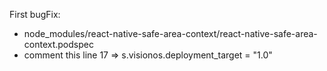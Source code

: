 First bugFix: 
  -  node_modules/react-native-safe-area-context/react-native-safe-area-context.podspec
  -  comment this line 17 => s.visionos.deployment_target = "1.0"
